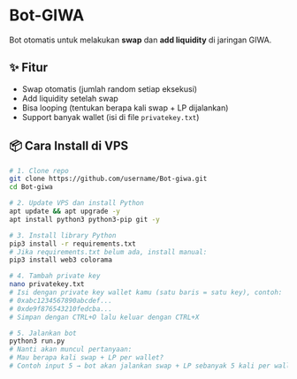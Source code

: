 # Bot-GIWA

Bot otomatis untuk melakukan **swap** dan **add liquidity** di jaringan GIWA.

## ✨ Fitur
- Swap otomatis (jumlah random setiap eksekusi)
- Add liquidity setelah swap
- Bisa looping (tentukan berapa kali swap + LP dijalankan)
- Support banyak wallet (isi di file `privatekey.txt`)

## 📦 Cara Install di VPS
```bash
# 1. Clone repo
git clone https://github.com/username/Bot-giwa.git
cd Bot-giwa

# 2. Update VPS dan install Python
apt update && apt upgrade -y
apt install python3 python3-pip git -y

# 3. Install library Python
pip3 install -r requirements.txt
# Jika requirements.txt belum ada, install manual:
pip3 install web3 colorama

# 4. Tambah private key
nano privatekey.txt
# Isi dengan private key wallet kamu (satu baris = satu key), contoh:
# 0xabc1234567890abcdef...
# 0xde9f876543210fedcba...
# Simpan dengan CTRL+O lalu keluar dengan CTRL+X

# 5. Jalankan bot
python3 run.py
# Nanti akan muncul pertanyaan:
# Mau berapa kali swap + LP per wallet?
# Contoh input 5 → bot akan jalankan swap + LP sebanyak 5 kali per wallet
